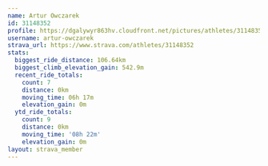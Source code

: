 ```yaml
---
name: Artur Owczarek
id: 31148352
profile: https://dgalywyr863hv.cloudfront.net/pictures/athletes/31148352/15906846/1/large.jpg
username: artur-owczarek
strava_url: https://www.strava.com/athletes/31148352
stats:
  biggest_ride_distance: 106.64km
  biggest_climb_elevation_gain: 542.9m
  recent_ride_totals:
    count: 7
    distance: 0km
    moving_time: 06h 17m
    elevation_gain: 0m
  ytd_ride_totals:
    count: 9
    distance: 0km
    moving_time: '08h 22m'
    elevation_gain: 0m
layout: strava_member
--- 
```

